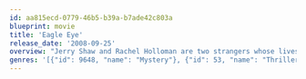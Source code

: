 ```yaml
---
id: aa815ecd-0779-46b5-b39a-b7ade42c803a
blueprint: movie
title: 'Eagle Eye'
release_date: '2008-09-25'
overview: "Jerry Shaw and Rachel Holloman are two strangers whose lives are suddenly thrown into turmoil by a mysterious woman they have never met. Threatening their lives and family, the unseen caller uses everyday technology to control their actions and push them into increasing danger. As events escalate, Jerry and Rachel become the country's most-wanted fugitives and must figure out what is happening to them."
genres: '[{"id": 9648, "name": "Mystery"}, {"id": 53, "name": "Thriller"}, {"id": 28, "name": "Action"}]'
---
```


